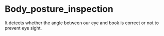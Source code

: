 # Body_posture_inspection
It detects whether the angle between our eye and book is correct or not to prevent eye sight.
